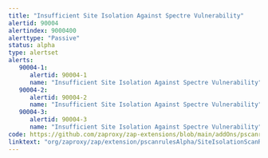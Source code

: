 ```yaml
---
title: "Insufficient Site Isolation Against Spectre Vulnerability"
alertid: 90004
alertindex: 9000400
alerttype: "Passive"
status: alpha
type: alertset
alerts:
   90004-1:
      alertid: 90004-1
      name: "Insufficient Site Isolation Against Spectre Vulnerability"
   90004-2:
      alertid: 90004-2
      name: "Insufficient Site Isolation Against Spectre Vulnerability"
   90004-3:
      alertid: 90004-3
      name: "Insufficient Site Isolation Against Spectre Vulnerability"
code: https://github.com/zaproxy/zap-extensions/blob/main/addOns/pscanrulesAlpha/src/main/java/org/zaproxy/zap/extension/pscanrulesAlpha/SiteIsolationScanRule.java
linktext: "org/zaproxy/zap/extension/pscanrulesAlpha/SiteIsolationScanRule.java"
---
```

